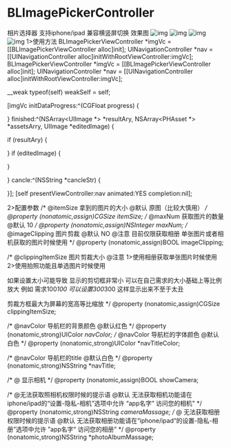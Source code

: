# BLImagePickerController
相片选择器 支持iphone/ipad 兼容横竖屏切换
效果图
 ![img](https://github.com/IceTears1/BLImagePickerController/blob/master/images/D9C84B1326C0E9F8CEC31CBCC2474784.png)
 ![img](https://github.com/IceTears1/BLImagePickerController/blob/master/images/99FD7E1B5D08CC339397D8B0DF3B0F0A.png)
 ![img](https://github.com/IceTears1/BLImagePickerController/blob/master/images/109F3CE5F9F780A8AB6A37BBE4E1805F.png)
 ![img](https://github.com/IceTears1/BLImagePickerController/blob/master/images/2B5A8B83A58398B892CFB4A2FC14C9A8.png)
1>使用方法
BLImagePickerViewController *imgVc = [[BLImagePickerViewController alloc]init];
UINavigationController *nav = [[UINavigationController alloc]initWithRootViewController:imgVc];
BLImagePickerViewController *imgVc = [[BLImagePickerViewController alloc]init];
UINavigationController *nav = [[UINavigationController alloc]initWithRootViewController:imgVc];


__weak typeof(self) weakSelf = self;

[imgVc initDataProgress:^(CGFloat progress) {


} finished:^(NSArray<UIImage *> *resultAry, NSArray<PHAsset *> *assetsArry, UIImage *editedImage) {

if (resultAry) {

}
if (editedImage) {

}

} cancle:^(NSString *cancleStr) {

}];
[self presentViewController:nav animated:YES completion:nil];

2>配置参数
/*
@itemSize  拿到的图片的大小
@默认 原图（比较大慎用）
*/
@property (nonatomic,assign)CGSize itemSize;
/*
@maxNum  获取图片的数量
@默认 10
*/
@property (nonatomic,assign)NSInteger maxNum;
/*
@imageClipping  图片剪裁
@默认 NO
@注意 目前仅限获取相册 单张图片或者相机获取的图片时候使用
*/
@property (nonatomic,assign)BOOL imageClipping;

/*
@clippingItemSize  图片剪裁大小
@注意
1>使用相册获取单张图片时候使用
2>使用拍照功能且单选图片时候使用

如果设置太小可能导致 显示的剪切框非常小 可以在自己需求的大小基础上等比例放大
例如 需求100*100   可以设置300*300  这样显示出来不至于太丑

剪裁方框最大为屏幕的宽高等比缩放
*/
@property (nonatomic,assign)CGSize clippingItemSize;

/*
@navColor  导航栏的背景颜色
@默认红色
*/
@property (nonatomic,strong)UIColor *navColor;
/*
@navColor  导航栏的字体颜色
@默认白色
*/
@property (nonatomic,strong)UIColor *navTitleColor;

/*
@navColor  导航栏的title
@默认白色
*/
@property (nonatomic,strong)NSString *navTitle;

/*
@ 显示相机
*/
@property (nonatomic,assign)BOOL showCamera;

/*
@无法获取照相机权限时候的提示语
@默认
无法获取相机功能请在iphone/ipad的“设置-隐私-相机”选项中允许 “app名字” 访问您的相机"
*/
@property (nonatomic,strong)NSString *cameraMassage;
/*
@ 无法获取相册权限时候的提示语
@默认
无法获取相册功能请在“iphone/ipad“的设置-隐私-相册”选项中允许 ”app名字“ 访问您的相册"
*/
@property (nonatomic,strong)NSString *photoAlbumMassage;
